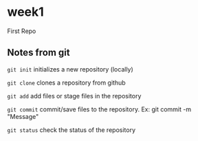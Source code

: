 # week1
First Repo

## Notes from git

`git init` initializes a new repository (locally)

`git clone` clones a repository from github

`git add` add files or stage files in the repository
 
 `git commit` commit/save files to the repository. Ex: git commit -m "Message" <FILES>
  
 `git status` check the status of the repository
